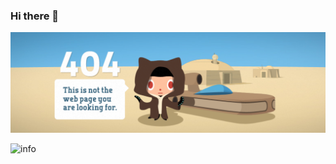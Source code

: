 ### Hi there 👋

![404](https://github.com/Tao173/Tao173/blob/main/404.png?raw=true)

<!--
**Tao173/Tao173** is a ✨ _special_ ✨ repository because its `README.md` (this file) appears on your GitHub profile.

Here are some ideas to get you started:

- 🔭 I’m currently working on ...
- 🌱 I’m currently learning ...
- 👯 I’m looking to collaborate on ...
- 🤔 I’m looking for help with ...
- 💬 Ask me about ...
- 📫 How to reach me: ...
- 😄 Pronouns: ...
- ⚡ Fun fact: ...
-->

![info](https://github-readme-stats.vercel.app/api?username=Tao173&show_icons=true&count_private=true&hide=prs&theme=default_repocard)


